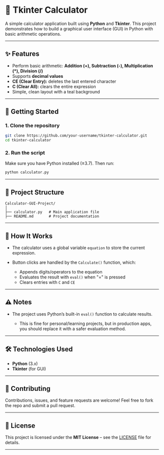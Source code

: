 # 🧮 Tkinter Calculator

A simple calculator application built using **Python** and **Tkinter**.
This project demonstrates how to build a graphical user interface (GUI) in Python with basic arithmetic operations.

---

## ✨ Features

* Perform basic arithmetic: **Addition (+), Subtraction (-), Multiplication (\*), Division (/)**
* Supports **decimal values**
* **CE (Clear Entry):** deletes the last entered character
* **C (Clear All):** clears the entire expression
* Simple, clean layout with a teal background

---

## 🚀 Getting Started

### 1. Clone the repository

```bash
git clone https://github.com/your-username/tkinter-calculator.git
cd tkinter-calculator
```

### 2. Run the script

Make sure you have Python installed (≥3.7). Then run:

```bash
python calculator.py
```

---

## 📂 Project Structure

```
Calculator-GUI-Project/
│
├── calculator.py   # Main application file
├── README.md       # Project documentation
```

---

## 📖 How It Works

* The calculator uses a global variable `equation` to store the current expression.
* Button clicks are handled by the `Calculate()` function, which:

  * Appends digits/operators to the equation
  * Evaluates the result with `eval()` when "=" is pressed
  * Clears entries with `C` and `CE`

---

## ⚠️ Notes

* The project uses Python’s built-in `eval()` function to calculate results.

  * This is fine for personal/learning projects, but in production apps, you should replace it with a safer evaluation method.

---

## 🛠️ Technologies Used

* **Python** (3.x)
* **Tkinter** (for GUI)

---

## 🤝 Contributing

Contributions, issues, and feature requests are welcome!
Feel free to fork the repo and submit a pull request.

---

## 📜 License

This project is licensed under the **MIT License** – see the [LICENSE](LICENSE) file for details.

---


